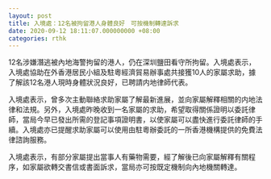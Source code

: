 ```yaml
---
layout: post
title: 入境處：12名被拘留港人身體良好　可按機制轉達訴求
date: 2020-09-12 18:11:07.000000000 +08:00
categories: rthk
---
```


12名涉嫌潛逃被內地海警拘留的港人，仍在深圳鹽田看守所拘留。入境處表示，入境處協助在外香港居民小組及駐粵經濟貿易辦事處共接獲10人的家屬求助，據了解該12名港人現時身體狀況良好，已聘請内地律師代表。

入境處表示，曾多次主動聯絡求助家屬了解最新進展，並向家屬解釋相關的内地法律和法規。另外，入境處昨晚收到一名家屬的求助，希望取得關係證明以委託律師，當局今早已發出所需的登記事項證明書，以使家屬可以盡快進行委託律師的手續。入境處亦已提醒求助家屬可以使用由駐粵辦委託的一所香港機構提供的免費法律諮詢服務。

入境處表示，有部分家屬提出當事人有藥物需要，經了解後已向家屬解釋有關程序，如家屬欲轉交書信或書面訴求，當局亦可按既定機制向內地機關轉達。
